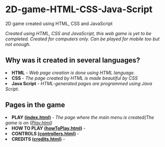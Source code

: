 # 2D-game-HTML-CSS-Java-Script
2D game created using HTML, CSS and JavaScript

<i> Created using HTML, CSS and JavaScript, this web game is yet to be completed. Created for computers only. Can be played for mobile too but not enough. </i>

<h2>Why was it created in several languages?</h2>
<li><b>HTML</b> - <i>Web page creation is done using HTML language.</i></li>
<li><b>CSS</b> - <i>The page created by HTML is made beautiful by CSS</i></li>
<li><b>Java Script</b> - <i>HTML-generated pages are programmed using Java Script.</i></li>

<h2>Pages in the game</h2>
<li><b>PLAY <u>(index.html)</u> </b> - <i>The page where the main menu is created(The game is on (<u>Play.html</u>)</i></li>
<li><b>HOW TO PLAY <u>(howToPlay.html)</u> </b> - <i></i></li>
<li><b>CONTROLS <u>(controllers.html)</u> </b> - <i></i></li>
<li><b>CREDITS <u>(credits.html)</u></b> - <i></i></li>
